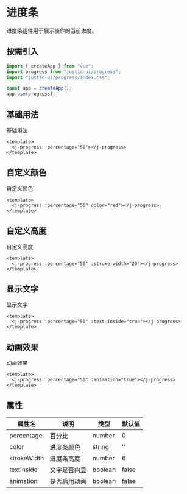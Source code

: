 # 进度条

进度条组件用于展示操作的当前进度。

## 按需引入

```javascript
import { createApp } from "vue";
import progress from "justic-ui/progress";
import "justic-ui/progress/index.css";

const app = createApp();
app.use(progress);
```

## 基础用法

<div class="component-preview-container">
  <div class="component-preview-item">
    <div class="component-preview-block">
      <div class="component-preview-title">基础用法</div>
      <ClientOnly>
        <j-progress :percentage="50"></j-progress>
      </ClientOnly>
    </div>
  </div>
</div>

```vue
<template>
  <j-progress :percentage="50"></j-progress>
</template>
```

## 自定义颜色

<div class="component-preview-container">
  <div class="component-preview-item">
    <div class="component-preview-block">
      <div class="component-preview-title">自定义颜色</div>
      <ClientOnly>
        <j-progress :percentage="50" color="red"></j-progress>
      </ClientOnly>
    </div>
  </div>
</div>

```vue
<template>
  <j-progress :percentage="50" color="red"></j-progress>
</template>
```

## 自定义高度

<div class="component-preview-container">
  <div class="component-preview-item">
    <div class="component-preview-block">
      <div class="component-preview-title">自定义高度</div>
      <ClientOnly>
        <j-progress :percentage="50" :stroke-width="20"></j-progress>
      </ClientOnly>
    </div>
  </div>
</div>

```vue
<template>
  <j-progress :percentage="50" :stroke-width="20"></j-progress>
</template>
```

## 显示文字

<div class="component-preview-container">
  <div class="component-preview-item">
    <div class="component-preview-block">
      <div class="component-preview-title">显示文字</div>
      <ClientOnly>
        <j-progress :percentage="50" :text-inside="true"></j-progress>
      </ClientOnly>
    </div>
  </div>
</div>

```vue
<template>
  <j-progress :percentage="50" :text-inside="true"></j-progress>
</template>
```

## 动画效果

<div class="component-preview-container">
  <div class="component-preview-item">
    <div class="component-preview-block">
      <div class="component-preview-title">动画效果</div>
      <ClientOnly>
        <j-progress :percentage="50" :animation="true"></j-progress>
      </ClientOnly>
    </div>
  </div>
</div>

```vue
<template>
  <j-progress :percentage="50" :animation="true"></j-progress>
</template>
```

## 属性

| 属性名      | 说明         | 类型    | 默认值 |
| ----------- | ------------ | ------- | ------ |
| percentage  | 百分比       | number  | 0      |
| color       | 进度条颜色   | string  | ''     |
| strokeWidth | 进度条高度   | number  | 6      |
| textInside  | 文字是否内显 | boolean | false  |
| animation   | 是否启用动画 | boolean | false  |

